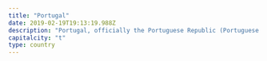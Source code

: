 ```yaml
---
title: "Portugal"
date: 2019-02-19T19:13:19.988Z
description: "Portugal, officially the Portuguese Republic (Portuguese: República Portuguesa) is a country located mostly on the Iberian Peninsula, in southwestern Europe. It is the westernmost sovereign state of mainland Europe, being bordered to the west and south by the Atlantic Ocean and to the north and east by Spain. Its territory also includes the Atlantic archipelagos of the Azores and Madeira, both autonomous regions with their own regional governments."
capitalcity: "t"
type: country
---
```

